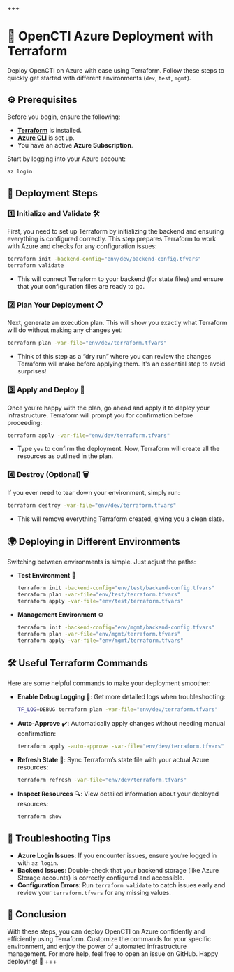 +++
# 🚀 OpenCTI Azure Deployment with Terraform

Deploy OpenCTI on Azure with ease using Terraform. Follow these steps to quickly get started with different environments (`dev`, `test`, `mgmt`).

## ⚙️ Prerequisites

Before you begin, ensure the following:

- **[Terraform](https://www.terraform.io/downloads.html)** is installed.
- **[Azure CLI](https://docs.microsoft.com/en-us/cli/azure/install-azure-cli)** is set up.
- You have an active **Azure Subscription**.

Start by logging into your Azure account:

```bash
az login
```

## 🚀 Deployment Steps

### 1️⃣ **Initialize and Validate** 🛠️

First, you need to set up Terraform by initializing the backend and ensuring everything is configured correctly. This step prepares Terraform to work with Azure and checks for any configuration issues:

```bash
terraform init -backend-config="env/dev/backend-config.tfvars"
terraform validate
```

- This will connect Terraform to your backend (for state files) and ensure that your configuration files are ready to go.

### 2️⃣ **Plan Your Deployment** 📋

Next, generate an execution plan. This will show you exactly what Terraform will do without making any changes yet:

```bash
terraform plan -var-file="env/dev/terraform.tfvars"
```

- Think of this step as a “dry run” where you can review the changes Terraform will make before applying them. It's an essential step to avoid surprises!

### 3️⃣ **Apply and Deploy** 🚀

Once you’re happy with the plan, go ahead and apply it to deploy your infrastructure. Terraform will prompt you for confirmation before proceeding:

```bash
terraform apply -var-file="env/dev/terraform.tfvars"
```

- Type `yes` to confirm the deployment. Now, Terraform will create all the resources as outlined in the plan.

### 4️⃣ **Destroy (Optional)** 🗑️

If you ever need to tear down your environment, simply run:

```bash
terraform destroy -var-file="env/dev/terraform.tfvars"
```

- This will remove everything Terraform created, giving you a clean slate.

## 🌍 Deploying in Different Environments

Switching between environments is simple. Just adjust the paths:

- **Test Environment** 🧪
  ```bash
  terraform init -backend-config="env/test/backend-config.tfvars"
  terraform plan -var-file="env/test/terraform.tfvars"
  terraform apply -var-file="env/test/terraform.tfvars"
  ```

- **Management Environment** ⚙️
  ```bash
  terraform init -backend-config="env/mgmt/backend-config.tfvars"
  terraform plan -var-file="env/mgmt/terraform.tfvars"
  terraform apply -var-file="env/mgmt/terraform.tfvars"
  ```

## 🛠️ Useful Terraform Commands

Here are some helpful commands to make your deployment smoother:

- **Enable Debug Logging** 🐛: Get more detailed logs when troubleshooting:
  ```bash
  TF_LOG=DEBUG terraform plan -var-file="env/dev/terraform.tfvars"
  ```

- **Auto-Approve** ✔️: Automatically apply changes without needing manual confirmation:
  ```bash
  terraform apply -auto-approve -var-file="env/dev/terraform.tfvars"
  ```

- **Refresh State** 🔄: Sync Terraform’s state file with your actual Azure resources:
  ```bash
  terraform refresh -var-file="env/dev/terraform.tfvars"
  ```

- **Inspect Resources** 🔍: View detailed information about your deployed resources:
  ```bash
  terraform show
  ```

## 🔧 Troubleshooting Tips

- **Azure Login Issues**: If you encounter issues, ensure you’re logged in with `az login`.
- **Backend Issues**: Double-check that your backend storage (like Azure Storage accounts) is correctly configured and accessible.
- **Configuration Errors**: Run `terraform validate` to catch issues early and review your `terraform.tfvars` for any missing values.

## 🎉 Conclusion

With these steps, you can deploy OpenCTI on Azure confidently and efficiently using Terraform. Customize the commands for your specific environment, and enjoy the power of automated infrastructure management. For more help, feel free to open an issue on GitHub. Happy deploying! 🚀
+++